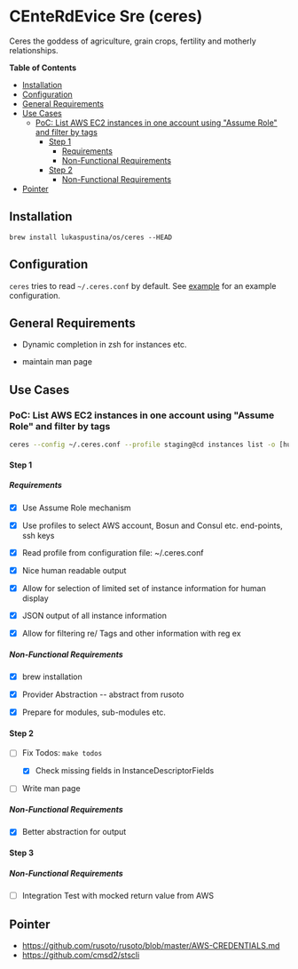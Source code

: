 # CEnteRdEvice Sre (ceres)

Ceres the goddess of agriculture, grain crops, fertility and motherly relationships.

<!-- START doctoc generated TOC please keep comment here to allow auto update -->
<!-- DON'T EDIT THIS SECTION, INSTEAD RE-RUN doctoc TO UPDATE -->
**Table of Contents**

- [Installation](#installation)
- [Configuration](#configuration)
- [General Requirements](#general-requirements)
- [Use Cases](#use-cases)
  - [PoC: List AWS EC2 instances in one account using "Assume Role" and filter by tags](#poc-list-aws-ec2-instances-in-one-account-using-assume-role-and-filter-by-tags)
    - [Step 1](#step-1)
      - [Requirements](#requirements)
      - [Non-Functional Requirements](#non-functional-requirements)
    - [Step 2](#step-2)
      - [Non-Functional Requirements](#non-functional-requirements-1)
- [Pointer](#pointer)

<!-- END doctoc generated TOC please keep comment here to allow auto update -->

## Installation

`brew install lukaspustina/os/ceres --HEAD`


## Configuration

`ceres` tries to read `~/.ceres.conf` by default. See [example](examples/ceres.conf) for an example configuration.

## General Requirements

* Dynamic completion in zsh for instances etc.

* maintain man page


## Use Cases

### PoC: List AWS EC2 instances in one account using "Assume Role" and filter by tags

```bash
ceres --config ~/.ceres.conf --profile staging@cd instances list -o [humon|json] --output-options=InstanceId,Tags=Name:AnsibleHostGroup,State --filter 'Instance=i-.*,Tags=Name:AnsibleHostGroup=batch_.*,State=stopped'
```

#### Step 1

##### Requirements

* [X] Use Assume Role mechanism

* [X] Use profiles to select AWS account, Bosun and Consul etc. end-points, ssh keys

* [X] Read profile from configuration file: ~/.ceres.conf

* [X] Nice human readable output

* [X] Allow for selection of limited set of instance information for human display

* [X] JSON output of all instance information

* [X] Allow for filtering re/ Tags and other information with reg ex

##### Non-Functional Requirements

* [X] brew installation

* [X] Provider Abstraction -- abstract from rusoto

* [X] Prepare for modules, sub-modules etc.

#### Step 2

* [ ] Fix Todos: `make todos`

    * [X] Check missing fields in InstanceDescriptorFields

* [ ] Write man page

##### Non-Functional Requirements

* [X] Better abstraction for output

#### Step 3

##### Non-Functional Requirements

* [ ] Integration Test with mocked return value from AWS

## Pointer
* https://github.com/rusoto/rusoto/blob/master/AWS-CREDENTIALS.md
* https://github.com/cmsd2/stscli

